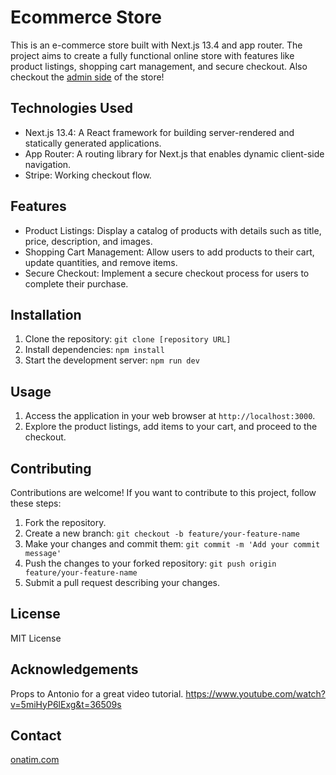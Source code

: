 # Ecommerce Store

This is an e-commerce store built with Next.js 13.4 and app router. The project aims to create a fully functional online store with features like product listings, shopping cart management, and secure checkout. Also checkout the [admin side](https://github.com/onattech/ecommerce-admin) of the store!

## Technologies Used

- Next.js 13.4: A React framework for building server-rendered and statically generated applications.
- App Router: A routing library for Next.js that enables dynamic client-side navigation.
- Stripe: Working checkout flow.

## Features

- Product Listings: Display a catalog of products with details such as title, price, description, and images.
- Shopping Cart Management: Allow users to add products to their cart, update quantities, and remove items.
- Secure Checkout: Implement a secure checkout process for users to complete their purchase.

## Installation

1. Clone the repository: `git clone [repository URL]`
2. Install dependencies: `npm install`
3. Start the development server: `npm run dev`

## Usage

1. Access the application in your web browser at `http://localhost:3000`.
2. Explore the product listings, add items to your cart, and proceed to the checkout.

## Contributing

Contributions are welcome! If you want to contribute to this project, follow these steps:

1. Fork the repository.
2. Create a new branch: `git checkout -b feature/your-feature-name`
3. Make your changes and commit them: `git commit -m 'Add your commit message'`
4. Push the changes to your forked repository: `git push origin feature/your-feature-name`
5. Submit a pull request describing your changes.

## License

MIT License

## Acknowledgements

Props to Antonio for a great video tutorial. https://www.youtube.com/watch?v=5miHyP6lExg&t=36509s

## Contact

[onatim.com](https://www.onatim.com/)
